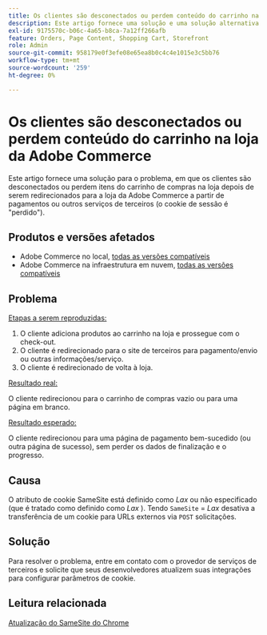 ```yaml
---
title: Os clientes são desconectados ou perdem conteúdo do carrinho na loja da Adobe Commerce
description: Este artigo fornece uma solução e uma solução alternativa para o problema, em que os clientes são desconectados ou perdem itens do carrinho de compras na loja depois de serem redirecionados para a loja da Adobe Commerce a partir de pagamentos ou outros serviços de terceiros (o cookie de sessão é "perdido").
exl-id: 9175570c-b06c-4a65-b8ca-7a12ff266afb
feature: Orders, Page Content, Shopping Cart, Storefront
role: Admin
source-git-commit: 958179e0f3efe08e65ea8b0c4c4e1015e3c5bb76
workflow-type: tm+mt
source-wordcount: '259'
ht-degree: 0%

---
```


# Os clientes são desconectados ou perdem conteúdo do carrinho na loja da Adobe Commerce

Este artigo fornece uma solução para o problema, em que os clientes são desconectados ou perdem itens do carrinho de compras na loja depois de serem redirecionados para a loja da Adobe Commerce a partir de pagamentos ou outros serviços de terceiros (o cookie de sessão é &quot;perdido&quot;).

## Produtos e versões afetados

* Adobe Commerce no local, [todas as versões compatíveis](https://magento.com/sites/default/files/magento-software-lifecycle-policy.pdf)
* Adobe Commerce na infraestrutura em nuvem, [todas as versões compatíveis](https://magento.com/sites/default/files/magento-software-lifecycle-policy.pdf)

## Problema

<u>Etapas a serem reproduzidas:</u>

1. O cliente adiciona produtos ao carrinho na loja e prossegue com o check-out.
1. O cliente é redirecionado para o site de terceiros para pagamento/envio ou outras informações/serviço.
1. O cliente é redirecionado de volta à loja.

<u>Resultado real:</u>

O cliente redirecionou para o carrinho de compras vazio ou para uma página em branco.

<u>Resultado esperado:</u>

O cliente redirecionou para uma página de pagamento bem-sucedido (ou outra página de sucesso), sem perder os dados de finalização e o progresso.

## Causa

O atributo de cookie SameSite está definido como *Lax* ou não especificado (que é tratado como definido como *Lax* ). Tendo `SameSite` = *Lax* desativa a transferência de um cookie para URLs externos via `POST` solicitações.

## Solução

Para resolver o problema, entre em contato com o provedor de serviços de terceiros e solicite que seus desenvolvedores atualizem suas integrações para configurar parâmetros de cookie.

## Leitura relacionada

[Atualização do SameSite do Chrome](https://www.chromestatus.com/feature/5088147346030592)
